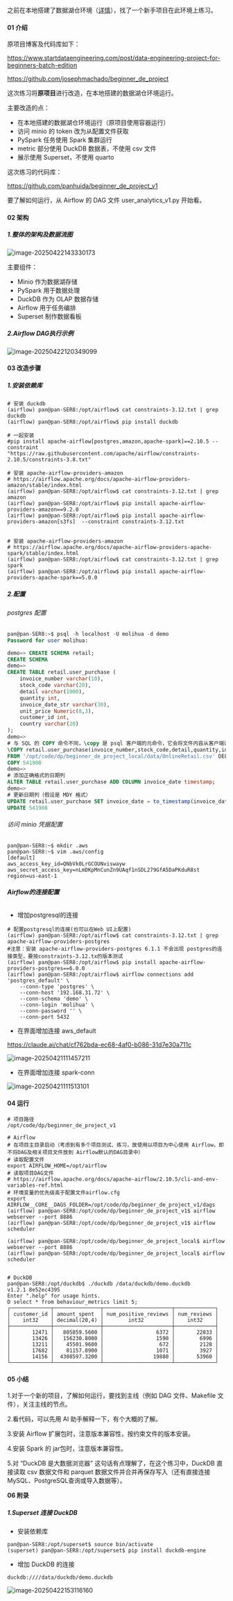 之前在本地搭建了数据湖仓环境（[详情](https://mp.weixin.qq.com/s/lbPMmtUubUbbLmDmnTQ09A)），找了一个新手项目在此环境上练习。



#### **01 介绍**

原项目博客及代码库如下：

https://www.startdataengineering.com/post/data-engineering-project-for-beginners-batch-edition

https://github.com/josephmachado/beginner_de_project



这次练习将**原项目**进行改造，在本地搭建的数据湖仓环境运行。

主要改造的点：

- 在本地搭建的数据湖仓环境运行（原项目使用容器运行）
- 访问 minio 的 token 改为从配置文件获取
- PySpark 任务使用 Spark 集群运行
- metric 部分使用 DuckDB 数据表，不使用 csv 文件
- 展示使用 Superset，不使用 quarto



这次练习的代码库：

https://github.com/panhuida/beginner_de_project_v1

要了解如何运行，从 Airflow 的 DAG 文件 user_analytics_v1.py 开始看。



#### **02 架构**

##### **1.整体的架构及数据流图**

![image-20250422143330173](assets/images/image-20250422143330173.png)

主要组件：

- Minio 作为数据湖存储
- PySpark 用于数据处理
- DuckDB 作为 OLAP 数据存储
- Airflow 用于任务编排
- Superset 制作数据看板



##### **2.Airflow DAG执行示例**

![image-20250422120349099](assets/images/image-20250422120349099.png)



#### **03 改造步骤**

##### 1.安装依赖库

```shell
# 安装 duckdb
(airflow) pan@pan-SER8:/opt/airflow$ cat constraints-3.12.txt | grep duckdb
(airflow) pan@pan-SER8:/opt/airflow$ pip install duckdb

# 一起安装
#pip install apache-airflow[postgres,amazon,apache-spark]==2.10.5 --constraint "https://raw.githubusercontent.com/apache/airflow/constraints-2.10.5/constraints-3.8.txt"

# 安装 apache-airflow-providers-amazon
# https://airflow.apache.org/docs/apache-airflow-providers-amazon/stable/index.html
(airflow) pan@pan-SER8:/opt/airflow$ cat constraints-3.12.txt | grep amazon
(airflow) pan@pan-SER8:/opt/airflow$ pip install apache-airflow-providers-amazon==9.2.0
(airflow) pan@pan-SER8:/opt/airflow$ pip install apache-airflow-providers-amazon[s3fs]  --constraint constraints-3.12.txt 


# 安装 apache-airflow-providers-amazon
# https://airflow.apache.org/docs/apache-airflow-providers-apache-spark/stable/index.html
(airflow) pan@pan-SER8:/opt/airflow$ cat constraints-3.12.txt | grep spark
(airflow) pan@pan-SER8:/opt/airflow$ pip install apache-airflow-providers-apache-spark==5.0.0
```



##### 2.配置

###### postgres 配置

```sql
pan@pan-SER8:~$ psql -h localhost -U molihua -d demo
Password for user molihua: 

demo=> CREATE SCHEMA retail;
CREATE SCHEMA
demo=>
CREATE TABLE retail.user_purchase (
    invoice_number varchar(10),
    stock_code varchar(20),
    detail varchar(1000),
    quantity int,
    invoice_date_str varchar(30),
    unit_price Numeric(8,3),
    customer_id int,
    country varchar(20)
);
demo=>
# 与 SQL 的 COPY 命令不同，\copy 是 psql 客户端的元命令，它会将文件内容从客户端读取并传输到服务器，因此不需要服务器对文件系统的权限
\COPY retail.user_purchase(invoice_number,stock_code,detail,quantity,invoice_date_str,unit_price,customer_id,country) 
FROM '/opt/code/dp/beginner_de_project_local/data/OnlineRetail.csv' DELIMITER ','  CSV HEADER;
COPY 541908
demo=>
# 添加正确格式的日期列
ALTER TABLE retail.user_purchase ADD COLUMN invoice_date timestamp;
demo=>
# 更新日期列（假设是 MDY 格式）
UPDATE retail.user_purchase SET invoice_date = to_timestamp(invoice_date_str, 'MM/DD/YYYY HH24:MI');
UPDATE 541908
```



###### 访问 minio 凭据配置

```shell
pan@pan-SER8:~$ mkdir .aws
pan@pan-SER8:~$ vim .aws/config
[default]
aws_access_key_id=QNbVk0LrGCOUNviswayw
aws_secret_access_key=nLmDKpMnCunZn9UAqf1nSDL279GfA5DaPKduR8st
region=us-east-1
```



###### **Airflow的连接配置**

- 增加postgresql的连接

```shell
# 配置postgresql的连接(也可以在Web UI上配置)
(airflow) pan@pan-SER8:/opt/airflow$ cat constraints-3.12.txt | grep apache-airflow-providers-postgres
#注意：安装 apache-airflow-providers-postgres 6.1.1 不会出现 postgres的连接类型，要按constraints-3.12.tx的版本测试
(airflow) pan@pan-SER8:/opt/airflow$ pip install apache-airflow-providers-postgres==6.0.0
(airflow) pan@pan-SER8:/opt/airflow$ airflow connections add 'postgres_default' \
    --conn-type 'postgres' \
    --conn-host '192.168.31.72' \
    --conn-schema 'demo' \
    --conn-login 'molihua' \
    --conn-password '' \
    --conn-port 5432
```

- 在界面增加连接 aws_default

https://claude.ai/chat/cf762bda-ec68-4af0-b086-31d7e30a711c

![image-20250421111457211](assets/images/image-20250421111457211.png)



- 在界面增加连接 spark-conn

![image-20250421111513101](assets/images/image-20250421111513101.png)



#### 04 运行

```shell
# 项目路径
/opt/code/dp/beginner_de_project_v1

# Airflow
# 在项目主目录启动（考虑到有多个项目测试、练习，故使用以项目为中心使用 Airflow，即不将DAG及相关项目文件放到 Airflow默认的DAG目录中）
# 读取配置文件
export AIRFLOW_HOME=/opt/airflow
# 读取项目DAG文件
# https://airflow.apache.org/docs/apache-airflow/2.10.5/cli-and-env-variables-ref.html
# 环境变量的优先级高于配置文件airflow.cfg
export AIRFLOW__CORE__DAGS_FOLDER=/opt/code/dp/beginner_de_project_v1/dags
(airflow) pan@pan-SER8:/opt/code/dp/beginner_de_project_v1$ airflow webserver --port 8886
(airflow) pan@pan-SER8:/opt/code/dp/beginner_de_project_v1$ airflow scheduler

(airflow) pan@pan-SER8:/opt/code/dp/beginner_de_project_local$ airflow webserver --port 8886
(airflow) pan@pan-SER8:/opt/code/dp/beginner_de_project_local$ airflow scheduler


# DuckDB
pan@pan-SER8:/opt/duckdb$ ./duckdb /data/duckdb/demo.duckdb
v1.2.1 8e52ec4395
Enter ".help" for usage hints.
D select * from behaviour_metrics limit 5;
┌─────────────┬───────────────┬──────────────────────┬─────────────┐
│ customer_id │ amount_spent  │ num_positive_reviews │ num_reviews │
│    int32    │ decimal(20,4) │        int32         │    int32    │
├─────────────┼───────────────┼──────────────────────┼─────────────┤
│       12471 │   805859.5600 │                 6372 │       22833 │
│       13426 │   156230.8000 │                 1590 │        6996 │
│       13211 │    45501.9600 │                  672 │        2128 │
│       17682 │    81157.8900 │                 1071 │        3927 │
│       14156 │  4308597.3200 │                19880 │       53960 │
└─────────────┴───────────────┴──────────────────────┴─────────────┘
```



#### **05 小结**

1.对于一个新的项目，了解如何运行，要找到主线（例如 DAG 文件、Makefile 文件），关注主线的节点。

2.看代码，可以先用 AI 助手解释一下，有个大概的了解。

3.安装 Airflow 扩展包时，注意版本兼容性，按约束文件的版本安装。

4.安装 Spark 的 jar包时，注意版本兼容性。

5.对 “DuckDB 是大数据浏览器” 这句话有点理解了，在这个练习中，DuckDB 直接读取 csv 数据文件和 parquet 数据文件并合并再保存写入（还有直接连接MySQL、PostgreSQL查询或导入数据等）。



**06 附录**

##### 1.Superset 连接 DuckDB

- 安装依赖库

```shell
pan@pan-SER8:/opt/superset$ source bin/activate
(superset) pan@pan-SER8:/opt/superset$ pip install duckdb-engine
```

- 增加 DuckDB 的连接

```shell
duckdb:////data/duckdb/demo.duckdb
```

![image-20250422153116160](assets/images/image-20250422153116160.png)

